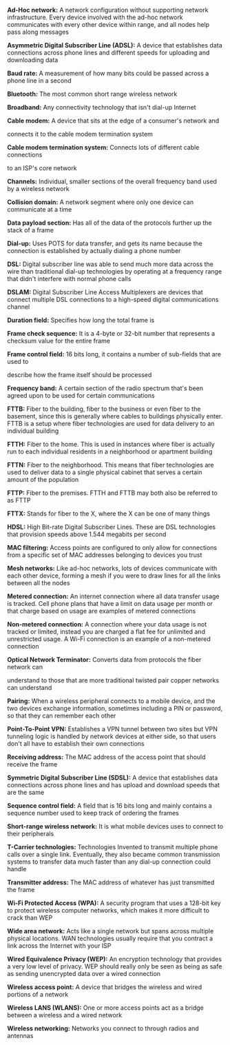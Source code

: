 **Ad-Hoc network:** A network configuration without supporting network infrastructure. Every device involved with the ad-hoc network communicates with every other device within range, and all nodes help pass along messages

**Asymmetric Digital Subscriber Line (ADSL):** A device that establishes data connections across phone lines and different speeds for uploading and downloading data

**Baud rate:** A measurement of how many bits could be passed across a phone line in a second

**Bluetooth:** The most common short range wireless network

**Broadband:** Any connectivity technology that isn't dial-up Internet

**Cable modem:** A device that sits at the edge of a consumer's network and

connects it to the cable modem termination system

**Cable modem termination system:** Connects lots of different cable connections

to an ISP's core network

**Channels:** Individual, smaller sections of the overall frequency band used by a wireless network

**Collision domain:** A network segment where only one device can communicate at a time

**Data payload section:** Has all of the data of the protocols further up the stack of a frame

**Dial-up:** Uses POTS for data transfer, and gets its name because the connection is established by actually dialing a phone number

**DSL:** Digital subscriber line was able to send much more data across the wire than traditional dial-up technologies by operating at a frequency range that didn't interfere with normal phone calls

**DSLAM:** Digital Subscriber Line Access Multiplexers are devices that connect multiple DSL connections to a high-speed digital communications channel

**Duration field:** Specifies how long the total frame is

**Frame check sequence:** It is a 4-byte or 32-bit number that represents a checksum value for the entire frame

**Frame control field:** 16 bits long, it contains a number of sub-fields that are used to

describe how the frame itself should be processed

**Frequency band:** A certain section of the radio spectrum that's been agreed upon to be used for certain communications

**FTTB:** Fiber to the building, fiber to the business or even fiber to the basement, since this is generally where cables to buildings physically enter. FTTB is a setup where fiber technologies are used for data delivery to an individual building

**FTTH:** Fiber to the home. This is used in instances where fiber is actually run to each individual residents in a neighborhood or apartment building

**FTTN:** Fiber to the neighborhood. This means that fiber technologies are used to deliver data to a single physical cabinet that serves a certain amount of the population

**FTTP:** Fiber to the premises. FTTH and FTTB may both also be referred to as FTTP

**FTTX:** Stands for fiber to the X, where the X can be one of many things

**HDSL:** High Bit-rate Digital Subscriber Lines. These are DSL technologies that provision speeds above 1.544 megabits per second

**MAC filtering:** Access points are configured to only allow for connections from a specific set of MAC addresses belonging to devices you trust

**Mesh networks:** Like ad-hoc networks, lots of devices communicate with each other device, forming a mesh if you were to draw lines for all the links between all the nodes

**Metered connection:** An internet connection where all data transfer usage is tracked. Cell phone plans that have a limit on data usage per month or that charge based on usage are examples of metered connections

**Non-metered connection:** A connection where your data usage is not tracked or limited, instead you are charged a flat fee for unlimited and unrestricted usage. A Wi-Fi connection is an example of a non-metered connection 

**Optical Network Terminator:** Converts data from protocols the fiber network can

understand to those that are more traditional twisted pair copper networks can understand

**Pairing:** When a wireless peripheral connects to a mobile device, and the two devices exchange information, sometimes including a PIN or password, so that they can remember each other

**Point-To-Point VPN:** Establishes a VPN tunnel between two sites but VPN tunneling logic is handled by network devices at either side, so that users don't all have to establish their own connections

**Receiving address:** The MAC address of the access point that should receive the frame

**Symmetric Digital Subscriber Line (SDSL):** A device that establishes data connections across phone lines and has upload and download speeds that are the same

**Sequence control field:** A field that is 16 bits long and mainly contains a sequence number used to keep track of ordering the frames

**Short-range wireless network:** It is what mobile devices uses to connect to their peripherals

**T-Carrier technologies:** Technologies Invented to transmit multiple phone calls over a single link. Eventually, they also became common transmission systems to transfer data much faster than any dial-up connection could handle

**Transmitter address:** The MAC address of whatever has just transmitted the frame

**Wi-Fi Protected Access (WPA):** A security program that uses a 128-bit key to protect wireless computer networks, which makes it more difficult to crack than WEP

**Wide area network:** Acts like a single network but spans across multiple physical locations. WAN technologies usually require that you contract a link across the Internet with your ISP

**Wired Equivalence Privacy (WEP):** An encryption technology that provides a very low level of privacy. WEP should really only be seen as being as safe as sending unencrypted data over a wired connection

**Wireless access point:** A device that bridges the wireless and wired portions of a network

**Wireless LANS (WLANS):** One or more access points act as a bridge between a wireless and a wired network

**Wireless networking:** Networks you connect to through radios and antennas